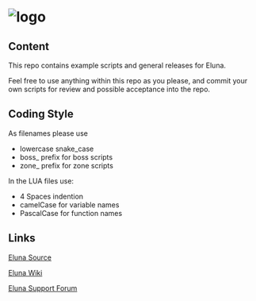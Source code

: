 # ![logo](https://dl.dropbox.com/u/98478761/eluna-DBCA-Designs.png)

## Content

This repo contains example scripts and general releases for Eluna. 

Feel free to use anything within this repo as you please, and commit your own scripts
for review and possible acceptance into the repo.


## Coding Style

As filenames please use
* lowercase snake\_case
* boss\_ prefix for boss scripts
* zone\_ prefix for zone scripts

In the LUA files use:
* 4 Spaces indention
* camelCase for variable names
* PascalCase for function names

## Links

[Eluna Source](https://github.com/ElunaLuaEngine/Eluna)

[Eluna Wiki](http://wiki.emudevs.com/doku.php?id=eluna)

[Eluna Support Forum](http://emudevs.com)
